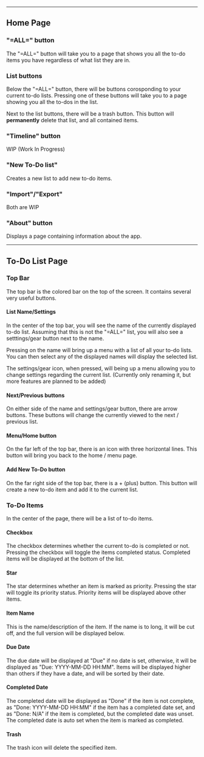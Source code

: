 ___

## **Home Page**

### **"=ALL=" button**

The "=ALL=" button will take you to a page that shows you all the to-do items you have regardless of what list they are in.

### **List buttons**

Below the "=ALL=" button, there will be buttons corosponding to your current to-do lists. Pressing one of these buttons will take you to a page showing you all the to-dos in the list.

Next to the list buttons, there will be a trash button. This button will **permanently** delete that list, and all contained items. 

### **"Timeline" button**

WIP (Work In Progress)

### **"New To-Do list"**

Creates a new list to add new to-do items.

### **"Import"/"Export"**

Both are WIP

### **"About" button**

Displays a page containing information about the app.

___

## **To-Do List Page**

### **Top Bar**

The top bar is the colored bar on the top of the screen. It contains several very useful buttons.

#### **List Name/Settings**

In the center of the top bar, you will see the name of the currently displayed to-do list. Assuming that this is not the "=ALL=" list, you will also see a setttings/gear button next to the name.

Pressing on the name will bring up a menu with a list of all your to-do lists. You can then select any of the displayed names will display the selected list.

The settings/gear icon, when pressed, will being up a menu allowing you to change settings regarding the current list. (Currently only renaming it, but more features are planned to be added)

#### **Next/Previous buttons**

On either side of the name and settings/gear button, there are arrow buttons. These buttons will change the currently viewed to the next / previous list.

#### **Menu/Home button**

On the far left of the top bar, there is an icon with three horizontal lines. This button will bring you back to the home / menu page.

#### **Add New To-Do button**

On the far right side of the top bar, there is a + (plus) button. This button will create a new to-do item and add it to the current list.

### **To-Do Items**

In the center of the page, there will be a list of to-do items.

#### **Checkbox**

The checkbox determines whether the current to-do is completed or not. Pressing the checkbox will toggle the items completed status. Completed items will be displayed at the bottom of the list.

#### **Star**

The star determines whether an item is marked as priority. Pressing the star will toggle its priority status. Priority items will be displayed above other items.

#### **Item Name**

This is the name/description of the item. If the name is to long, it will be cut off, and the full version will be displayed below.

#### **Due Date**

The due date will be displayed at "Due" if no date is set, otherwise, it will be displayed as "Due: YYYY-MM-DD HH:MM". Items will be displayed higher than others if they have a date, and will be sorted by their date.

#### **Completed Date**

The completed date will be displayed as "Done" if the item is not complete, as "Done: YYYY-MM-DD HH:MM" if the item has a completed date set, and as "Done: N/A" if the item is completed, but the completed date was unset. The completed date is auto set when the item is marked as completed.

#### **Trash**

The trash icon will delete the specified item.
